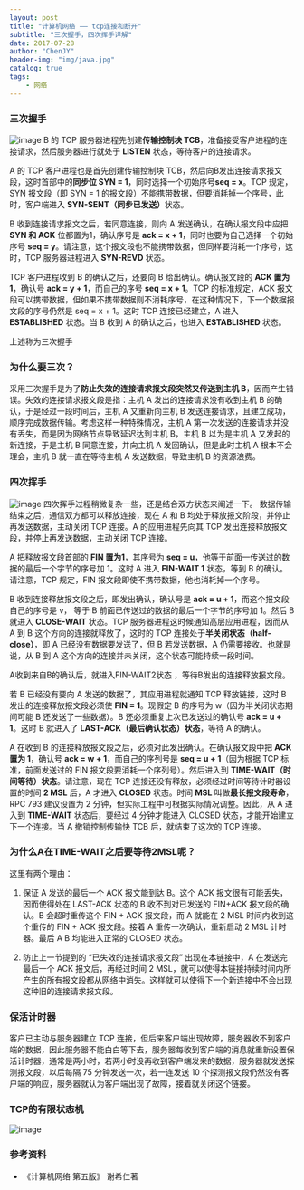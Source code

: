 ```yaml
---
layout: post
title: "计算机网络 —— tcp连接和断开"
subtitle: "三次握手，四次挥手详解"
date: 2017-07-28
author: "ChenJY"
header-img: "img/java.jpg"
catalog: true
tags: 
    - 网络
---
```


### 三次握手
![image](http://blog.chinaunix.net/attachment/201310/1/28263175_1380611229SPU6.png)
B 的 TCP 服务器进程先创建<b>传输控制块 TCB</b>，准备接受客户进程的连接请求，然后服务器进行就处于 <b>LISTEN</b> 状态，等待客户的连接请求。

A 的 TCP 客户进程也是首先创建传输控制块 TCB，然后向B发出连接请求报文段，这时首部中的<b>同步位 SYN = 1</b>，同时选择一个初始序号<b>seq = x</b>。TCP 规定，SYN 报文段（即 SYN = 1 的报文段）不能携带数据，但要消耗掉一个序号，此时，客户端进入 <b>SYN-SENT（同步已发送）</b>状态。

B 收到连接请求报文之后，若同意连接，则向 A 发送确认，在确认报文段中应把 <b>SYN 和 ACK</b> 位都置为1，确认序号是 <b>ack = x + 1</b>，同时也要为自己选择一个初始序号 <b>seq = y</b>。请注意，这个报文段也不能携带数据，但同样要消耗一个序号，这时，TCP 服务器进程进入 <b>SYN-REVD</b> 状态。

TCP 客户进程收到 B 的确认之后，还要向 B 给出确认。确认报文段的 <b>ACK 置为 1</b>，确认号 <b>ack = y + 1</b>，而自己的序号 <b>seq = x + 1</b>。TCP 的标准规定，ACK 报文段可以携带数据，但如果不携带数据则不消耗序号，在这种情况下，下一个数据报文段的序号仍然是 seq = x + 1。这时 TCP 连接已经建立，A 进入 <b>ESTABLISHED</b> 状态。当 B 收到 A 的确认之后，也进入 <b>ESTABLISHED</b> 状态。

上述称为三次握手

### 为什么要三次？
采用三次握手是为了<b>防止失效的连接请求报文段突然又传送到主机 B</b>，因而产生错误。失效的连接请求报文段是指：主机 A 发出的连接请求没有收到主机 B 的确认，于是经过一段时间后，主机 A 又重新向主机 B 发送连接请求，且建立成功，顺序完成数据传输。考虑这样一种特殊情况，主机 A 第一次发送的连接请求并没有丢失，而是因为网络节点导致延迟达到主机 B，主机 B 以为是主机 A 又发起的新连接，于是主机 B 同意连接，并向主机 A 发回确认，但是此时主机 A 根本不会理会，主机 B 就一直在等待主机 A 发送数据，导致主机 B 的资源浪费。

### 四次挥手
![image](http://blog.chinaunix.net/attachment/201310/1/28263175_13806112555gGu.png)
四次挥手过程稍微复杂一些，还是结合双方状态来阐述一下。
数据传输结束之后，通信双方都可以释放连接，现在 A 和 B 均处于释放报文阶段，并停止再发送数据，主动关闭 TCP 连接。A 的应用进程先向其 TCP 发出连接释放报文段，并停止再发送数据，主动关闭 TCP 连接。

A 把释放报文段首部的 <b>FIN 置为1</b>，其序号为 <b>seq = u</b>，他等于前面一传送过的数据的最后一个字节的序号加 1。这时 A 进入 <b>FIN-WAIT 1</b> 状态，等到 B 的确认。请注意，TCP 规定，FIN 报文段即使不携带数据，他也消耗掉一个序号。

B 收到连接释放报文段之后，即发出确认，确认号是 <b>ack = u + 1</b>，而这个报文段自己的序号是 v， 等于 B 前面已传送过的数据的最后一个字节的序号加 1。然后 B 就进入 <b>CLOSE-WAIT</b> 状态。TCP 服务器进程这时候通知高层应用进程，因而从 A 到 B 这个方向的连接就释放了，这时的 TCP 连接处于<b>半关闭状态（half-close）</b>，即 A 已经没有数据要发送了，但 B 若发送数据，A 仍需要接收。也就是说，从 B 到 A 这个方向的连接并未关闭，这个状态可能持续一段时间。

A收到来自B的确认后，就进入FIN-WAIT2状态 ，等待B发出的连接释放报文段。

若 B 已经没有要向 A 发送的数据了，其应用进程就通知 TCP 释放链接，这时 B 发出的连接释放报文段必须使 <b>FIN = 1</b>。现假定 B 的序号为 w（因为半关闭状态期间可能 B 还发送了一些数据）。B 还必须重复上次已发送过的确认号 <b>ack = u + 1</b>。这时 B 就进入了 <b>LAST-ACK（最后确认状态）状态</b>，等待 A 的确认。

A 在收到 B 的连接释放报文段之后，必须对此发出确认。在确认报文段中把 <b>ACK 置为 1</b>，确认号 <b>ack = w + 1</b>，而自己的序列号是 <b>seq = u + 1</b>（因为根据 TCP 标准，前面发送过的 FIN 报文段要消耗一个序列号）。然后进入到 <b>TIME-WAIT（时间等待）状态</b>。请注意，现在 TCP 连接还没有释放，必须经过时间等待计时器设置的时间 <b>2 MSL</b> 后，A 才进入 <b>CLOSED</b> 状态。时间 <b>MSL</b> 叫做<b>最长报文段寿命</b>，RPC 793 建议设置为 2 分钟，但实际工程中可根据实际情况调整。因此，从 A 进入到 <b>TIME-WAIT</b> 状态后，要经过 4 分钟才能进入 CLOSED 状态，才能开始建立下一个连接。当 A 撤销控制传输快 TCB 后，就结束了这次的 TCP 连接。

### 为什么A在TIME-WAIT之后要等待2MSL呢？
这里有两个理由：
1. 保证 A 发送的最后一个 ACK 报文能到达 B。这个 ACK 报文很有可能丢失，因而使得处在 LAST-ACK 状态的 B 收不到对已发送的 FIN+ACK 报文段的确认。B 会超时重传这个 FIN + ACK 报文段，而 A 就能在 2 MSL 时间内收到这个重传的 FIN + ACK 报文段。接着 A 重传一次确认，重新启动 2 MSL 计时器。最后 A B 均能进入正常的 CLOSED 状态。

2. 防止上一节提到的 “已失效的连接请求报文段” 出现在本链接中，A 在发送完最后一个 ACK 报文后，再经过时间 2 MSL，就可以使得本链接持续时间内所产生的所有报文段都从网络中消失。这样就可以使得下一个新连接中不会出现这种旧的连接请求报文段。

### 保活计时器
客户已主动与服务器建立 TCP 连接，但后来客户端出现故障，服务器收不到客户端的数据，因此服务器不能白白等下去，服务器每收到客户端的消息就重新设置保活计时器，通常是两小时，若两小时没再收到客户端发来的数据，服务器就发送探测报文段，以后每隔 75 分钟发送一次，若一连发送 10 个探测报文段仍然没有客户端的响应，服务器就认为客户端出现了故障，接着就关闭这个链接。

### TCP的有限状态机
![image](http://www.cnitblog.com/images/cnitblog_com/wildon/544465b00200001s.png)

### 参考资料
* 《计算机网络 第五版》 谢希仁著

